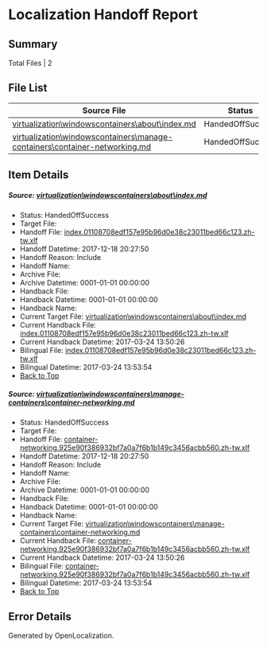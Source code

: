 # <a name='report-top'></a> Localization Handoff Report

## Summary
 Total Files | 2

## File List
 Source File | Status | Details 
 ----------- | ------ | ------- 
 [virtualization\windowscontainers\about\index.md](https://github.com/Microsoft/Virtualization-Documentation-Private/blob/6eefb890f090a6464119630bfbdc2794e6c3a3df/virtualization/windowscontainers/about/index.md) | HandedOffSuccess | [Details](#37782c4d2491b9b1963a326204e30a6f484b5ec9297)
 [virtualization\windowscontainers\manage-containers\container-networking.md](https://github.com/Microsoft/Virtualization-Documentation-Private/blob/6eefb890f090a6464119630bfbdc2794e6c3a3df/virtualization/windowscontainers/manage-containers/container-networking.md) | HandedOffSuccess | [Details](#6c3498c53588e5f923d4029424b309dad2ad10cb350)

## Item Details
##### <a name='37782c4d2491b9b1963a326204e30a6f484b5ec9297'></a> Source: [virtualization\windowscontainers\about\index.md](https://github.com/Microsoft/Virtualization-Documentation-Private/blob/6eefb890f090a6464119630bfbdc2794e6c3a3df/virtualization/windowscontainers/about/index.md)
* Status: HandedOffSuccess
* Target File: 
* Handoff File: [index.01108708edf157e95b96d0e38c23011bed66c123.zh-tw.xlf](https://github.com/MicrosoftDocs/Virtualization-Documentation-Private.handoff/blob/0fd9136eb6ef190b5e6e30bb079a67eb757edce9/ol-handoff/MicrosoftDocs/Virtualization-Documentation-Private.zh-tw/live/index.01108708edf157e95b96d0e38c23011bed66c123.zh-tw.xlf)
* Handoff Datetime: 2017-12-18 20:27:50
* Handoff Reason: Include
* Handoff Name: 
* Archive File: 
* Archive Datetime: 0001-01-01 00:00:00
* Handback File: 
* Handback Datetime: 0001-01-01 00:00:00
* Handback Name: 
* Current Target File: [virtualization\windowscontainers\about\index.md](https://github.com/MicrosoftDocs/Virtualization-Documentation-Private.zh-tw/blob/4052b01faa977ba2be8549e338efd7fd5dcdff5e/virtualization/windowscontainers/about/index.md)
* Current Handback File: [index.01108708edf157e95b96d0e38c23011bed66c123.zh-tw.xlf](https://github.com/MicrosoftDocs/Virtualization-Documentation-Private.handback/blob/bdf75413293010161bea2b51f24ab78fb2664af3/ol-handback/Microsoft/Virtualization-Documentation-Private.zh-tw/live/index.01108708edf157e95b96d0e38c23011bed66c123.zh-tw.xlf)
* Current Handback Datetime: 2017-03-24 13:50:26
* Bilingual File: [index.01108708edf157e95b96d0e38c23011bed66c123.zh-tw.xlf](https://github.com/MicrosoftDocs/Virtualization-Documentation-Private.handback/blob/bdf75413293010161bea2b51f24ab78fb2664af3/ol-handback/Microsoft/Virtualization-Documentation-Private.zh-tw/live/index.01108708edf157e95b96d0e38c23011bed66c123.zh-tw.xlf)
* Bilingual Datetime: 2017-03-24 13:53:54
* [Back to Top](#report-top)

##### <a name='6c3498c53588e5f923d4029424b309dad2ad10cb350'></a> Source: [virtualization\windowscontainers\manage-containers\container-networking.md](https://github.com/Microsoft/Virtualization-Documentation-Private/blob/6eefb890f090a6464119630bfbdc2794e6c3a3df/virtualization/windowscontainers/manage-containers/container-networking.md)
* Status: HandedOffSuccess
* Target File: 
* Handoff File: [container-networking.925e90f386932bf7a0a7f6b1b149c3456acbb560.zh-tw.xlf](https://github.com/MicrosoftDocs/Virtualization-Documentation-Private.handoff/blob/0fd9136eb6ef190b5e6e30bb079a67eb757edce9/ol-handoff/MicrosoftDocs/Virtualization-Documentation-Private.zh-tw/live/container-networking.925e90f386932bf7a0a7f6b1b149c3456acbb560.zh-tw.xlf)
* Handoff Datetime: 2017-12-18 20:27:50
* Handoff Reason: Include
* Handoff Name: 
* Archive File: 
* Archive Datetime: 0001-01-01 00:00:00
* Handback File: 
* Handback Datetime: 0001-01-01 00:00:00
* Handback Name: 
* Current Target File: [virtualization\windowscontainers\manage-containers\container-networking.md](https://github.com/MicrosoftDocs/Virtualization-Documentation-Private.zh-tw/blob/4052b01faa977ba2be8549e338efd7fd5dcdff5e/virtualization/windowscontainers/manage-containers/container-networking.md)
* Current Handback File: [container-networking.925e90f386932bf7a0a7f6b1b149c3456acbb560.zh-tw.xlf](https://github.com/MicrosoftDocs/Virtualization-Documentation-Private.handback/blob/bdf75413293010161bea2b51f24ab78fb2664af3/ol-handback/Microsoft/Virtualization-Documentation-Private.zh-tw/live/container-networking.925e90f386932bf7a0a7f6b1b149c3456acbb560.zh-tw.xlf)
* Current Handback Datetime: 2017-03-24 13:50:26
* Bilingual File: [container-networking.925e90f386932bf7a0a7f6b1b149c3456acbb560.zh-tw.xlf](https://github.com/MicrosoftDocs/Virtualization-Documentation-Private.handback/blob/bdf75413293010161bea2b51f24ab78fb2664af3/ol-handback/Microsoft/Virtualization-Documentation-Private.zh-tw/live/container-networking.925e90f386932bf7a0a7f6b1b149c3456acbb560.zh-tw.xlf)
* Bilingual Datetime: 2017-03-24 13:53:54
* [Back to Top](#report-top)


## Error Details

Generated by OpenLocalization.
